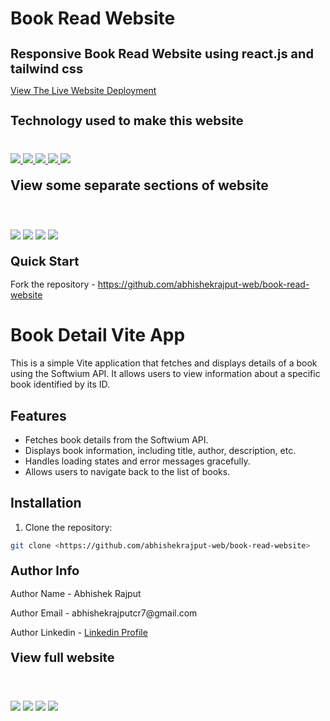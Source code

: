 # Book Read Website
<h1 style="font-size:20px">Responsive Book Read Website using react.js and tailwind css</h1>
<p><a href="https://book-read-website.netlify.app/books">View The Live Website Deployment </a></p>

<h2 style="font-size:20px">Technology used to make this website</h2>

<div style="margin-top:40px">
 <a href="https://reactjs.org/" target="_blank"> <img src="https://img.icons8.com/office/96/null/react.png"/> </a> 
    <a href="https://developer.mozilla.org/en-US/docs/Web/JavaScript" target="_blank"> <img src="https://img.icons8.com/color/94/000000/javascript.png"/> </a> 
      <a href="https://www.w3schools.com/html/" target="_blank"> <img src="https://img.icons8.com/color/96/null/html-5--v1.png"/> </a> 
            <a  href="https://www.w3schools.com/css/" target="_blank"><img src="https://img.icons8.com/color/96/null/css3.png"/> </a>
             <a href="https://tailwindcss.com/" target="_blank"> <img src="https://img.icons8.com/color/96/null/tailwindcss.png" style=""/> </a> 

</div>

<h2 style="margin-top:20px"> View some separate sections of website</h2>
<div>
<img style="margin-top:20px" src="https://i.imgur.com/kdWA4Z8.jpg">
<img style="margin-top:20px" src="https://i.imgur.com/tRvoLez.jpg">
<img style="margin-top:20px" src="https://i.imgur.com/rKW5HgB.jpg">
<img style="margin-top:40px" src="https://i.imgur.com/TYApTDZ.jpg">
</div>
 
 
<h2 style="margin-top:20px;font-size:20px">Quick Start</h2>
<p>Fork the repository - <a href="https://github.com/abhishekrajput-web/book-read-website.git">https://github.com/abhishekrajput-web/book-read-website</a></p>

# Book Detail Vite App

This is a simple Vite application that fetches and displays details of a book using the Softwium API. It allows users to view information about a specific book identified by its ID.

## Features

- Fetches book details from the Softwium API.
- Displays book information, including title, author, description, etc.
- Handles loading states and error messages gracefully.
- Allows users to navigate back to the list of books.

## Installation

1. Clone the repository:

```bash
git clone <https://github.com/abhishekrajput-web/book-read-website>
```
 
<h2 style="margin-top:20px;font-size:20px">Author Info</h2>

<p>Author Name - Abhishek Rajput</p>
<p>Author Email - abhishekrajputcr7@gmail.com</p>
<p>Author Linkedin - <a href="https://linkedin.com/in/abhishek-rajput7/">Linkedin Profile</a></p>
 
<h2 style="margin-top:20px;font-size:20px">View full website</h2>

<div>
<img style="margin-top:20px" src="https://i.imgur.com/kdWA4Z8.jpg">
<img style="margin-top:20px" src="https://i.imgur.com/tRvoLez.jpg">
<img style="margin-top:20px" src="https://i.imgur.com/rKW5HgB.jpg">
<img style="margin-top:40px" src="https://i.imgur.com/TYApTDZ.jpg">
</div>







